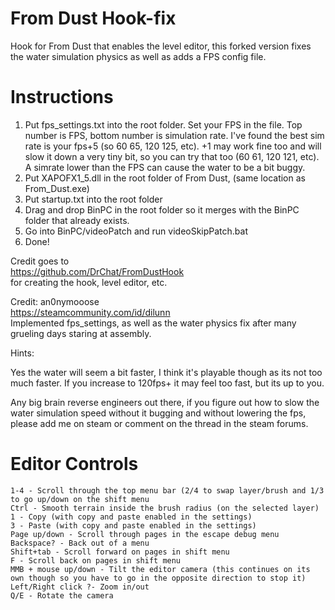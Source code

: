 From Dust Hook-fix
=============

Hook for From Dust that enables the level editor, this forked version fixes the water simulation physics as well as adds a FPS config file.


# Instructions
1. Put fps_settings.txt into the root folder.
   Set your FPS in the file. Top number is FPS, bottom number is simulation rate. 
   I've found the best sim rate is your fps+5 (so 60 65, 120 125, etc).
   +1 may work fine too and will slow it down a very tiny bit, so you can try that too (60 61, 120 121, etc).
   A simrate lower than the FPS can cause the water to be a bit buggy.
2. Put XAPOFX1_5.dll in the root folder of From Dust, (same location as From_Dust.exe)
3. Put startup.txt into the root folder
3. Drag and drop BinPC in the root folder so it merges with the BinPC folder that already exists.
4. Go into BinPC/videoPatch and run videoSkipPatch.bat
5. Done!

Credit goes to  
https://github.com/DrChat/FromDustHook  
for creating the hook, level editor, etc.

Credit: an0nymooose  
https://steamcommunity.com/id/dilunn  
Implemented fps_settings, as well as the water physics fix after many grueling days staring at assembly.

Hints:

Yes the water will seem a bit faster, I think it's playable though as its not too much faster.
If you increase to 120fps+ it may feel too fast, but its up to you.

Any big brain reverse engineers out there, if you figure out how to slow the water simulation speed 
without it bugging and without lowering the fps, please add me on steam or comment on the thread in the steam forums.

# Editor Controls
```
1-4 - Scroll through the top menu bar (2/4 to swap layer/brush and 1/3 to go up/down on the shift menu
Ctrl - Smooth terrain inside the brush radius (on the selected layer)
1 - Copy (with copy and paste enabled in the settings)
3 - Paste (with copy and paste enabled in the settings)
Page up/down - Scroll through pages in the escape debug menu
Backspace? - Back out of a menu
Shift+tab - Scroll forward on pages in shift menu
F - Scroll back on pages in shift menu
MMB + mouse up/down - Tilt the editor camera (this continues on its own though so you have to go in the opposite direction to stop it)
Left/Right click ?- Zoom in/out
Q/E - Rotate the camera
```

